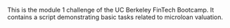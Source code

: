This is the module 1 challenge of the UC Berkeley FinTech Bootcamp. It contains a script demonstrating basic tasks related to microloan valuation.
